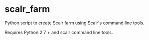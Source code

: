 # scalr_farm
Python script to create Scalr farm using Scalr's command line tools. 

Requires Python 2.7 + and scalr command line tools. 
